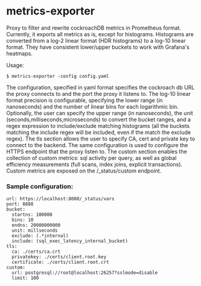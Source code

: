 # metrics-exporter

Proxy to filter and rewrite cockroachDB metrics in Prometheus format.
Currently, it exports all metrics as is, except for histograms.
Histograms are converted from a log-2 linear format (HDR histograms) to a log-10 linear format. 
They have consistent lower/upper buckets to work with Grafana's heatmaps.

Usage: 
```text
$ metrics-exporter -config config.yaml
```
The configuration, specified in yaml format specifies the cockroach db URL the proxy connects to and the port the proxy it listens to.
The log-10 linear format precision is configurable, specifying the lower range (in nanoseconds) and the number of linear bins for each logarithmic bin. 
Optionally, the user can specify the upper range (in nanoseconds), the unit (seconds,milliseconds,microseconds) to convert the bucket ranges, and a regex expression to include/exclude matching histograms (all the buckets matching the include regex will be included, even if the match the exclude regex).
The tls section allows the user to specify CA, cert and private key to connect to the backend. The same configuration is used to configure the HTTPS endpoint that the proxy listen to.
The custom section enables the collection of custom metrics: sql activity per query, as well as global efficiency measurements (full scans, index joins, explicit transactions).
Custom metrics are exposed on the /_status/custom endpoint.

### Sample configuration:

```text
url: https://localhost:8080/_status/vars
port: 8888
bucket:
  startns: 100000 
  bins: 10 
  endns: 20000000000
  unit: millseconds 
  exclude: (.*internal)
  include: (sql_exec_latency_internal_bucket)
tls:
  ca: ./certs/ca.crt
  privatekey: ./certs/client.root.key
  certificate: ./certs/client.root.crt
custom:
  url: postgresql://root@localhost:26257?sslmode=disable
  limit: 100  
```

